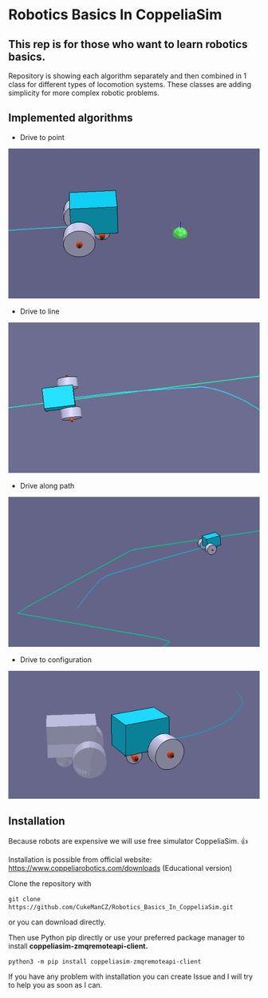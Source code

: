 # Robotics Basics In CoppeliaSim
## This rep is for those who want to learn robotics basics.
Repository is showing each algorithm separately and then combined
in 1 class for different types of locomotion systems. These classes
are adding simplicity for more complex robotic problems.

## Implemented algorithms
- Drive to point

![Drive to point example](Photos/Drive_to_point.png)
- Drive to line

![Drive to point example](Photos/Drive_to_line.png)
- Drive along path

![Drive to point example](Photos/Drive_along_path.png)
- Drive to configuration

![Drive to point example](Photos/Drive_to_configuration.png)

## Installation
Because robots are expensive we will use free simulator CoppeliaSim. 👍

Installation is possible from official website: https://www.coppeliarobotics.com/downloads (Educational version)


Clone the repository with
```
git clone https://github.com/CukeManCZ/Robotics_Basics_In_CoppeliaSim.git
```
or you can download directly.

Then use Python pip directly or use your preferred package manager to install **coppeliasim-zmqremoteapi-client.**
```
python3 -m pip install coppeliasim-zmqremoteapi-client
```

If you have any problem with installation you can create Issue and I will try to help you as soon as I can.
